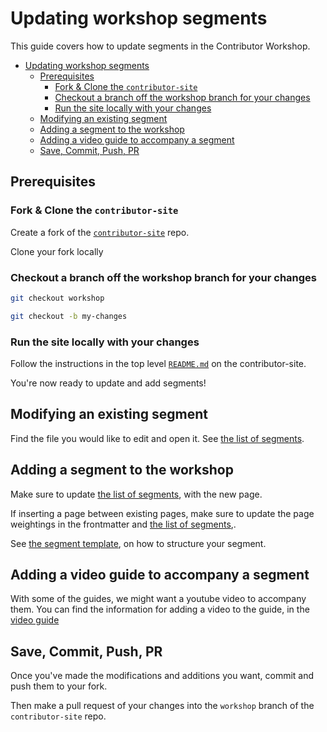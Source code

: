 # Updating workshop segments

This guide covers how to update segments in the Contributor Workshop.

- [Updating workshop segments](#updating-workshop-segments)
  - [Prerequisites](#prerequisites)
    - [Fork & Clone the ``contributor-site``](#fork--clone-the-contributor-site)
    - [Checkout a branch off the workshop branch for your changes](#checkout-a-branch-off-the-workshop-branch-for-your-changes)
    - [Run the site locally with your changes](#run-the-site-locally-with-your-changes)
  - [Modifying an existing segment](#modifying-an-existing-segment)
  - [Adding a segment to the workshop](#adding-a-segment-to-the-workshop)
  - [Adding a video guide to accompany a segment](#adding-a-video-guide-to-accompany-a-segment)
  - [Save, Commit, Push, PR](#save-commit-push-pr)

## Prerequisites

### Fork & Clone the ``contributor-site``

Create a fork of the [``contributor-site``](https://github.com/kubernetes/contributor-site/tree/workshop) repo.

Clone your fork locally

### Checkout a branch off the workshop branch for your changes

```bash
git checkout workshop

git checkout -b my-changes
```

### Run the site locally with your changes

Follow the instructions in the top level [``README.md``](https://github.com/kubernetes/contributor-site/tree/master/README.md#running-the-site-locally) on the contributor-site.

You're now ready to update and add segments!

## Modifying an existing segment

Find the file you would like to edit and open it. See [the list of segments](https://github.com/kubernetes/contributor-site/tree/workshop/content/en/workshop/CONTRIBUTING.md#list-of-segments).

## Adding a segment to the workshop

Make sure to update [the list of segments](https://github.com/kubernetes/contributor-site/tree/workshop/content/en/workshop/CONTRIBUTING.md#list-of-segments), with the new page.

If inserting a page between existing pages, make sure to update the page weightings in the frontmatter and [the list of segments](https://github.com/kubernetes/contributor-site/tree/workshop/content/en/workshop/CONTRIBUTING.md#list-of-segments),.

See [the segment template](../templates/segment-template.md), on how to structure your segment.

## Adding a video guide to accompany a segment

With some of the guides, we might want a youtube video to accompany them. You can find the information for adding a video to the guide, in the [video guide](videoguide.md)

## Save, Commit, Push, PR

Once you've made the modifications and additions you want, commit and push them to your fork.

Then make a pull request of your changes into the ``workshop`` branch of the ``contributor-site`` repo.